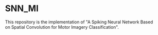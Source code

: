 # SNN_MI
This repository is the implementation of "A Spiking Neural Network Based on Spatial Convolution for Motor Imagery Classification".
